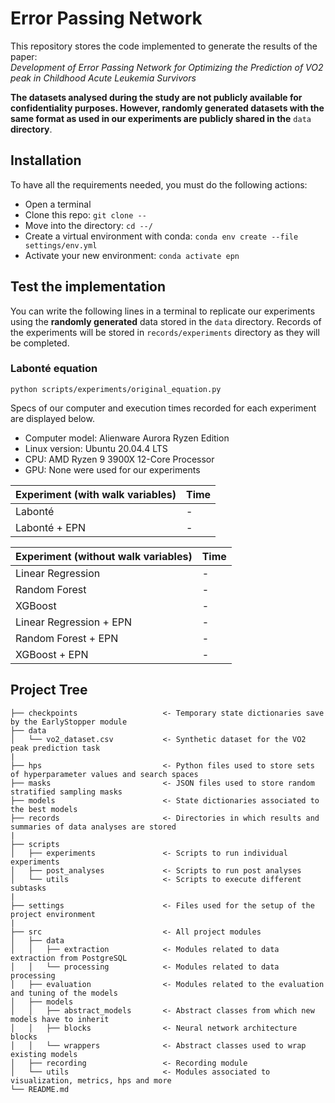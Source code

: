 # Error Passing Network
This repository stores the code implemented to generate the results of the paper:  
*Development of Error Passing Network for Optimizing the Prediction of VO2 peak in Childhood Acute Leukemia Survivors*

**The datasets analysed during the study are not publicly available for confidentiality purposes.
However, randomly generated datasets with the same format as used in our experiments are publicly
shared in the** ```data``` **directory**.

## Installation
To have all the requirements needed, you must do the following actions:
- Open a terminal
- Clone this repo: ```git clone --```
- Move into the directory: ```cd --/```
- Create a virtual environment with conda: ```conda env create --file settings/env.yml```
- Activate your new environment: ```conda activate epn```
  
## Test the implementation
You can write the following lines in a terminal to replicate our experiments using the **randomly generated** data stored
in the ```data``` directory. Records of the experiments will be stored in ```records/experiments``` directory
as they will be completed.

### Labonté equation
```python scripts/experiments/original_equation.py```

Specs of our computer and execution times recorded for each experiment
are displayed below.   

- Computer model:  Alienware Aurora Ryzen Edition
- Linux version: Ubuntu 20.04.4 LTS
- CPU: AMD Ryzen 9 3900X 12-Core Processor
- GPU: None were used for our experiments

| Experiment (with walk variables) | Time |
|----------------------------------|------|
| Labonté                          | -    |
| Labonté + EPN                    | -    |

| Experiment (without walk variables) | Time |
|-------------------------------------|------|
| Linear Regression                   | -    |
| Random Forest                       | -    |
| XGBoost                             | -    |
| Linear Regression + EPN             | -    |
| Random Forest + EPN                 | -    |
| XGBoost + EPN                       | -    |


## Project Tree
```
├── checkpoints                   <- Temporary state dictionaries save by the EarlyStopper module
├── data
│   └── vo2_dataset.csv           <- Synthetic dataset for the VO2 peak prediction task
|
├── hps                           <- Python files used to store sets of hyperparameter values and search spaces
├── masks                         <- JSON files used to store random stratified sampling masks
├── models                        <- State dictionaries associated to the best models
├── records                       <- Directories in which results and summaries of data analyses are stored
|
├── scripts
│   ├── experiments               <- Scripts to run individual experiments
│   ├── post_analyses             <- Scripts to run post analyses
│   └── utils                     <- Scripts to execute different subtasks
|
├── settings                      <- Files used for the setup of the project environment
|
├── src                           <- All project modules
│   ├── data
│   │   ├── extraction            <- Modules related to data extraction from PostgreSQL
│   │   └── processing            <- Modules related to data processing
│   ├── evaluation                <- Modules related to the evaluation and tuning of the models
│   ├── models
│   │   ├── abstract_models       <- Abstract classes from which new models have to inherit
│   │   ├── blocks                <- Neural network architecture blocks
│   │   └── wrappers              <- Abstract classes used to wrap existing models
│   ├── recording                 <- Recording module
│   └── utils                     <- Modules associated to visualization, metrics, hps and more
└── README.md
```